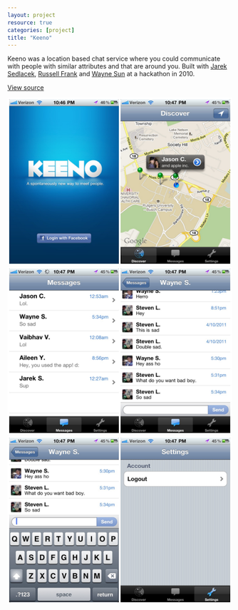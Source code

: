```yaml
---
layout: project
resource: true
categories: [project]
title: "Keeno"
---
```


Keeno was a location based chat service where you could communicate with people with
similar attributes and that are around you. Built with [Jarek Sedlacek](http://jsedlacek.info/),
[Russell Frank](http://russfrank.us) and [Wayne Sun](https://www.linkedin.com/in/uusunn) at a
hackathon in 2010.

[View source](https://github.com/sjlu/Keeno)

![screenshot](01.jpg)
![screenshot](02.jpg)
![screenshot](03.jpg)
